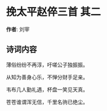 # 挽太平赵倅三首  其二

**作者**: 刘宰

## 诗词内容

薄俗纷纷不再淳，吁嗟公子独振振。

从知为善身心乐，不惮分财手足亲。

韦布几人勤礼遇，杯盘一笑见天真。

苍苍谁谓浑无信，千里名驹已绝尘。

